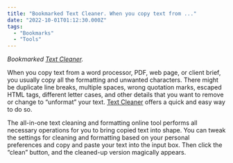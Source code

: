 ```yaml
---
title: "Bookmarked Text Cleaner. When you copy text from ..."
date: "2022-10-01T01:12:30.000Z"
tags: 
  - "Bookmarks"
  - "Tools"
---
```


_Bookmarked [Text Cleaner](https://textcleaner.net/)._

When you copy text from a word processor, PDF, web page, or client brief, you usually copy all the formatting and unwanted characters. There might be duplicate line breaks, multiple spaces, wrong quotation marks, escaped HTML tags, different letter cases, and other details that you want to remove or change to “unformat” your text. [Text Cleaner](https://textcleaner.net/) offers a quick and easy way to do so.

The all-in-one text cleaning and formatting online tool performs all necessary operations for you to bring copied text into shape. You can tweak the settings for cleaning and formatting based on your personal preferences and copy and paste your text into the input box. Then click the “clean” button, and the cleaned-up version magically appears.
